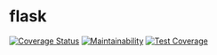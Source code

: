 # flask

[![Coverage Status](https://coveralls.io/repos/github/Qadriyah/Flask/badge.svg?branch=Ch-create-test-cases-160948967)](https://coveralls.io/github/Qadriyah/Flask?branch=Ch-create-test-cases-160948967) [![Maintainability](https://api.codeclimate.com/v1/badges/d59be2842591f6785e07/maintainability)](https://codeclimate.com/github/Qadriyah/TDD/maintainability) [![Test Coverage](https://api.codeclimate.com/v1/badges/d59be2842591f6785e07/test_coverage)](https://codeclimate.com/github/Qadriyah/TDD/test_coverage)
